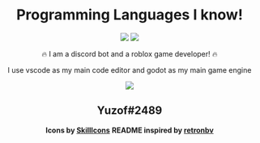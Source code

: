 <div align="center">
  <h1>Programming Languages I know!</h1>
<img src="https://skillicons.dev/icons?i=js,html,css,cpp"></img>
<img src="https://skillicons.dev/icons?i=cs,nodejs,java"></img>

🔥 I am a discord bot and a roblox game developer! 🔥
  
I use vscode as my main code editor
and godot as my main game engine

<img src="https://skillicons.dev/icons?i=discord"></img>
<h2>Yuzof#2489</h2>
<b>Icons by <a href="https://skillicons.dev">SkillIcons</a></b>
<b>README inspired by <a href="https://github.com/retronbv">retronbv</a>
</div>
